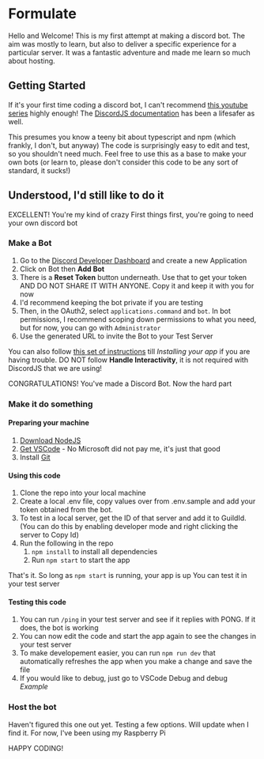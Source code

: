 # Formulate

Hello and Welcome! This is my first attempt at making a discord bot. The aim was mostly to learn, but also to deliver a specific experience for a particular server. It was a fantastic adventure and made me learn so much about hosting.

## Getting Started

If it's your first time coding a discord bot, I can't recommend [this youtube series](https://www.youtube.com/playlist?list=PLaxxQQak6D_f4Z5DtQo0b1McgjLVHmE8Q) highly enough!
The [DiscordJS documentation](https://discordjs.guide/#before-you-begin) has been a lifesafer as well.

This presumes you know a teeny bit about typescript and npm (which frankly, I don't, but anyway)
The code is surprisingly easy to edit and test, so you shouldn't need much.
Feel free to use this as a base to make your own bots (or learn to, please don't consider this code to be any sort of standard, it sucks!)

## Understood, I'd still like to do it

EXCELLENT! You're my kind of crazy
First things first, you're going to need your own discord bot

### Make a Bot

1. Go to the [Discord Developer Dashboard](https://discord.com/developers/applications) and create a new Application
2. Click on Bot then **Add Bot**
3. There is a **Reset Token** button underneath. Use that to get your token AND DO NOT SHARE IT WITH ANYONE. Copy it and keep it with you for now
4. I'd recommend keeping the bot private if you are testing
5. Then, in the OAuth2, select `applications.command` and `bot`. In bot permissions, I recommend scoping down permissions to what you need, but for now, you can go with `Administrator`
6. Use the generated URL to invite the Bot to your Test Server

You can also follow [this set of instructions](https://discord.com/developers/docs/getting-started) till *Installing your app* if you are having trouble.
DO NOT follow **Handle Interactivity**, it is not required with DiscordJS that we are using!

CONGRATULATIONS! You've made a Discord Bot. Now the hard part

### Make it do something

#### Preparing your machine

1. [Download NodeJS](https://nodejs.org/en/download/)
2. [Get VSCode](https://code.visualstudio.com/Download) - No Microsoft did not pay me, it's just that good
3. Install [Git](https://git-scm.com/download/win)

#### Using this code

1. Clone the repo into your local machine
2. Create a local .env file, copy values over from .env.sample and add your token obtained from the bot.
3. To test in a local server, get the ID of that server and add it to GuildId. (You can do this by enabling developer mode and right clicking the server to Copy Id)
4. Run the following in the repo
   1. `npm install` to install all dependencies
   2. Run `npm start` to start the app

That's it. So long as `npm start` is running, your app is up
You can test it in your test server

#### Testing this code

1. You can run `/ping` in your test server and see if it replies with PONG. If it does, the bot is working
2. You can now edit the code and start the app again to see the changes in your test server
3. To make developement easier, you can run `npm run dev` that automatically refreshes the app when you make a change and save the file
4. If you would like to debug, just go to VSCode Debug and debug *Example*

### Host the bot

Haven't figured this one out yet. Testing a few options. Will update when I find it.
For now, I've been using my Raspberry Pi

HAPPY CODING!
